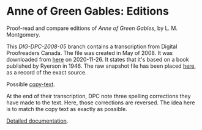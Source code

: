 # Anne of Green Gables: Editions
Proof-read and compare editions of _Anne of Green Gables_, by L. M. Montgomery.

This <em>DIG-DPC-2008-05</em> branch contains a transcription from Digital Proofreaders Canada. 
The file was created in May of 2008.
It was downloaded from <a href='https://www.fadedpage.com/showbook.php?pid=20080509'>here</a> on 2020-11-26.
It states that it's based on a book published by Ryerson in 1946.
The raw snapshot file has been placed <a href='https://github.com/johanley/anne-of-green-gables/tree/master/docs/snapshots/DIG-DPC-2008-05'>here</a>, as a record of the exact source.

Possible <a href='https://archive.org/details/anneofgreengable00montiala/page/n5/mode/2up'>copy-text</a>.

At the end of their transcription, DPC note three spelling corrections they have made to the text. 
Here, those corrections are reversed. 
The idea here is to match the copy text as exactly as possible. 

<a href='https://johanley.github.io/anne-of-green-gables/index.html'>Detailed documentation</a>.